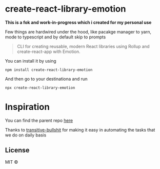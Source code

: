 # create-react-library-emotion

**This is a fok and work-in-progress which i created for my personal use**

Few things are hardwired under the hood, like pacakge manager to yarn, mode to typescript and by default skip to prompts

> CLI for creating reusable, modern React libraries using Rollup and create-react-app with Emotion.

You can install it by using 

~~~
npm install create-react-library-emotion
~~~

And then go to your destinationa and run

~~~
npx create-react-library-emotion
~~~

# Inspiration

You can find the parent repo [here](https://github.com/transitive-bullshit/create-react-library)

Thanks to [transitive-bullshit](https://github.com/transitive-bullshit) for making it easy in automating the tasks that we do on daily basis

## License

MIT ©